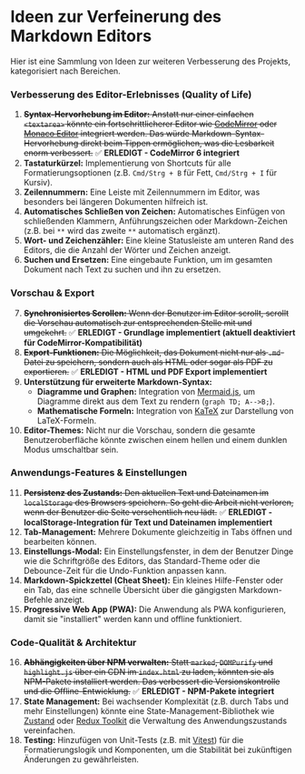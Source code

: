 # Ideen zur Verfeinerung des Markdown Editors

Hier ist eine Sammlung von Ideen zur weiteren Verbesserung des Projekts, kategorisiert nach Bereichen.

### Verbesserung des Editor-Erlebnisses (Quality of Life)

1.  ~~**Syntax-Hervorhebung im Editor:** Anstatt nur einer einfachen `<textarea>` könnte ein fortschrittlicherer Editor wie [CodeMirror](https://codemirror.net/) oder [Monaco Editor](https://microsoft.github.io/monaco-editor/) integriert werden. Das würde Markdown-Syntax-Hervorhebung direkt beim Tippen ermöglichen, was die Lesbarkeit enorm verbessert.~~ ✅ **ERLEDIGT - CodeMirror 6 integriert**
2.  **Tastaturkürzel:** Implementierung von Shortcuts für alle Formatierungsoptionen (z.B. `Cmd/Strg + B` für Fett, `Cmd/Strg + I` für Kursiv).
3.  **Zeilennummern:** Eine Leiste mit Zeilennummern im Editor, was besonders bei längeren Dokumenten hilfreich ist.
4.  **Automatisches Schließen von Zeichen:** Automatisches Einfügen von schließenden Klammern, Anführungszeichen oder Markdown-Zeichen (z.B. bei `**` wird das zweite `**` automatisch ergänzt).
5.  **Wort- und Zeichenzähler:** Eine kleine Statusleiste am unteren Rand des Editors, die die Anzahl der Wörter und Zeichen anzeigt.
6.  **Suchen und Ersetzen:** Eine eingebaute Funktion, um im gesamten Dokument nach Text zu suchen und ihn zu ersetzen.

### Vorschau & Export

7.  ~~**Synchronisiertes Scrollen:** Wenn der Benutzer im Editor scrollt, scrollt die Vorschau automatisch zur entsprechenden Stelle mit und umgekehrt.~~ ✅ **ERLEDIGT - Grundlage implementiert (aktuell deaktiviert für CodeMirror-Kompatibilität)**
8.  ~~**Export-Funktionen:** Die Möglichkeit, das Dokument nicht nur als `.md`-Datei zu speichern, sondern auch als HTML oder sogar als PDF zu exportieren.~~ ✅ **ERLEDIGT - HTML und PDF Export implementiert**
9.  **Unterstützung für erweiterte Markdown-Syntax:**
    *   **Diagramme und Graphen:** Integration von [Mermaid.js](https://mermaid.js.org/), um Diagramme direkt aus dem Text zu rendern (`graph TD; A-->B;`).
    *   **Mathematische Formeln:** Integration von [KaTeX](https://katex.org/) zur Darstellung von LaTeX-Formeln.
10. **Editor-Themes:** Nicht nur die Vorschau, sondern die gesamte Benutzeroberfläche könnte zwischen einem hellen und einem dunklen Modus umschaltbar sein.

### Anwendungs-Features & Einstellungen

11. ~~**Persistenz des Zustands:** Den aktuellen Text und Dateinamen im `localStorage` des Browsers speichern. So geht die Arbeit nicht verloren, wenn der Benutzer die Seite versehentlich neu lädt.~~ ✅ **ERLEDIGT - localStorage-Integration für Text und Dateinamen implementiert**
12. **Tab-Management:** Mehrere Dokumente gleichzeitig in Tabs öffnen und bearbeiten können.
13. **Einstellungs-Modal:** Ein Einstellungsfenster, in dem der Benutzer Dinge wie die Schriftgröße des Editors, das Standard-Theme oder die Debounce-Zeit für die Undo-Funktion anpassen kann.
14. **Markdown-Spickzettel (Cheat Sheet):** Ein kleines Hilfe-Fenster oder ein Tab, das eine schnelle Übersicht über die gängigsten Markdown-Befehle anzeigt.
15. **Progressive Web App (PWA):** Die Anwendung als PWA konfigurieren, damit sie "installiert" werden kann und offline funktioniert.

### Code-Qualität & Architektur

16. ~~**Abhängigkeiten über NPM verwalten:** Statt `marked`, `DOMPurify` und `highlight.js` über ein CDN im `index.html` zu laden, könnten sie als NPM-Pakete installiert werden. Das verbessert die Versionskontrolle und die Offline-Entwicklung.~~ ✅ **ERLEDIGT - NPM-Pakete integriert**
17. **State Management:** Bei wachsender Komplexität (z.B. durch Tabs und mehr Einstellungen) könnte eine State-Management-Bibliothek wie [Zustand](https://github.com/pmndrs/zustand) oder [Redux Toolkit](https://redux-toolkit.js.org/) die Verwaltung des Anwendungszustands vereinfachen.
18. **Testing:** Hinzufügen von Unit-Tests (z.B. mit [Vitest](https://vitest.dev/)) für die Formatierungslogik und Komponenten, um die Stabilität bei zukünftigen Änderungen zu gewährleisten.
